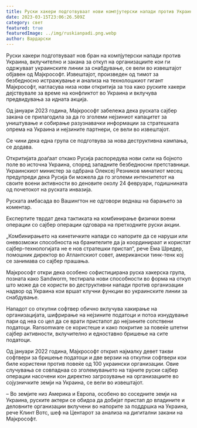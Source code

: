 ```yaml
---
title: Руски хакери подготвуваат нови компјутерски напади против Украина
date: 2023-03-15T23:06:26.509Z
category: свет
featured: true
featuredImage: ../img/ruskianpadi.png.webp
author: Вардарски
---
```


Руски хакери подготвуваат нов бран на компјутерски напади против Украина, вклучително и закана за откуп на организациите кои ги одржуваат украинските линии за снабдување, се вели во извештајот објавен од Мајкрософт.
Извештајот, произведен од тимот за безбедносно истражување и анализа на технолошкиот гигант Мајкрософт, нагласува низа нови откритија за тоа како руските хакери дејствувале за време на конфликтот во Украина и вклучува предвидувања за идната акција.

Од јануари 2023 година, Мајкрософт забележа дека руската сајбер закана се прилагодила за да го зголеми нејзиниот капацитет за уништување и собирање разузнавачки информации за стратешката опрема на Украина и нејзините партнери, се вели во извештајот.

Се чини дека една група се подготвува за нова деструктивна кампања, се додава.

Откритијата доаѓаат откако Русија распоредува нови сили на бојното поле во источна Украина, според западните безбедносни претставници. Украинскиот министер за одбрана Олексеј Резников минатиот месец предупреди дека Русија би можела да го зголеми интензитетот на своите воени активности во деновите околу 24 февруари, годишнината од почетокот на руската инвазија.

Руската амбасада во Вашингтон не одговори веднаш на барањето за коментар.

Експертите тврдат дека тактиката на комбинирање физички воени операции со сајбер операции одговара на претходните руски акции.

„Комбинирањето на кинетичките напади со напорите да се наруши или оневозможи способноста на бранителите да ја координираат и користат сајбер-технологијата не е нов стратешки пристап“, рече Ема Шредер, помошник директор во Атлантскиот совет, американски тинк-тенк кој се занимава со сајбер прашања.

Мајкрософт откри дека особено софистицирана руска хакерска група, позната како Sandworm, тестирала нови способности во форма на откуп што може да се користи во деструктивни напади против организации надвор од Украина кои вршат клучни функции во украинските линии за снабдување.

Нападот со откупни софтвер обично вклучува хакирање на организацијата, шифрирање на нејзините податоци и потоа изнудување пари од неа со цел да се врати пристапот до нејзините сопствени податоци. Ransomware се користеше и како покритие за повеќе штетни сајбер активности, вклучително и едноставно бришење на сите податоци.

Од јануари 2022 година, Мајкрософт открил најмалку девет такви софтвери за бришење податоци и две верзии на откупни софтвери кои биле користени против повеќе од 100 украински организации. Овие случувања се совпаднаа со зголемувањето на тајните руски сајбер операции насочени кон директно загрозување на организациите во сојузничките земји на Украина, се вели во извештајот.

– Во земјите низ Америка и Европа, особено во соседните земји на Украина, руските актери се обидоа да добијат пристап до владините и деловните организации вклучени во напорите за поддршка на Украина, рече Клинт Вотс, шеф на Центарот за анализа на дигитални закани на Мајкрософт.
